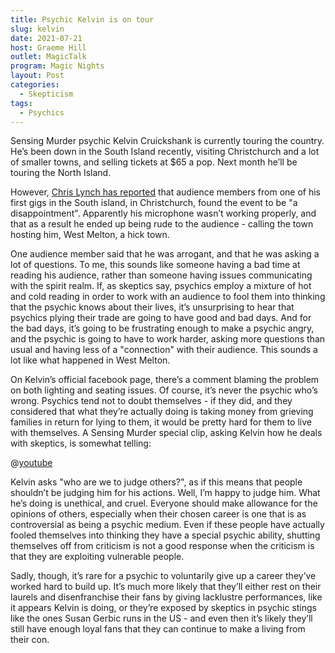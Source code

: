 ```yaml
---
title: Psychic Kelvin is on tour
slug: kelvin
date: 2021-07-21
host: Graeme Hill
outlet: MagicTalk
program: Magic Nights
layout: Post
categories:
  - Skepticism
tags:
  - Psychics
---
```


Sensing Murder psychic Kelvin Cruickshank is currently touring the country. He’s been down in the South Island recently, visiting Christchurch and a lot of smaller towns, and selling tickets at $65 a pop. Next month he’ll be touring the North Island.

<!-- more -->

However, [Chris Lynch has reported](https://chrislynchmedia.com/newsitems/audience-walk-out-of-kelvin-cruickshank-labelling-him-a-disappointment) that audience members from one of his first gigs in the South island, in Christchurch, found the event to be "a disappointment". Apparently his microphone wasn’t working properly, and that as a result he ended up being rude to the audience - calling the town hosting him, West Melton, a hick town.

One audience member said that he was arrogant, and that he was asking a lot of questions. To me, this sounds like someone having a bad time at reading his audience, rather than someone having issues communicating with the spirit realm. If, as skeptics say, psychics employ a mixture of hot and cold reading in order to work with an audience to fool them into thinking that the psychic knows about their lives, it’s unsurprising to hear that psychics plying their trade are going to have good and bad days. And for the bad days, it’s going to be frustrating enough to make a psychic angry, and the psychic is going to have to work harder, asking more questions than usual and having less of a "connection" with their audience. This sounds a lot like what happened in West Melton.

On Kelvin’s official facebook page, there’s a comment blaming the problem on both lighting and seating issues. Of course, it’s never the psychic who’s wrong. Psychics tend not to doubt themselves - if they did, and they considered that what they’re actually doing is taking money from grieving families in return for lying to them, it would be pretty hard for them to live with themselves. A Sensing Murder special clip, asking Kelvin how he deals with skeptics, is somewhat telling:

@[youtube](https://youtu.be/y2nRt-wjuTM?t=20)

Kelvin asks "who are we to judge others?", as if this means that people shouldn’t be judging him for his actions. Well, I’m happy to judge him. What he’s doing is unethical, and cruel. Everyone should make allowance for the opinions of others, especially when their chosen career is one that is as controversial as being a psychic medium. Even if these people have actually fooled themselves into thinking they have a special psychic ability, shutting themselves off from criticism is not a good response when the criticism is that they are exploiting vulnerable people.

Sadly, though, it’s rare for a psychic to voluntarily give up a career they’ve worked hard to build up. It’s much more likely that they’ll either rest on their laurels and disenfranchise their fans by giving lacklustre performances, like it appears Kelvin is doing, or they’re exposed by skeptics in psychic stings like the ones Susan Gerbic runs in the US - and even then it’s likely they’ll still have enough loyal fans that they can continue to make a living from their con.
